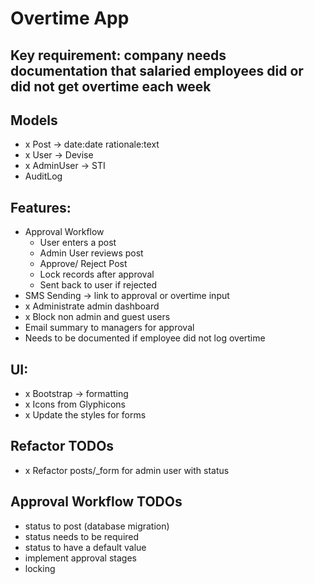 # Overtime App

## Key requirement: company needs documentation that salaried employees did or did not get overtime each week

## Models
- x Post -> date:date rationale:text
- x User -> Devise
- x AdminUser -> STI
- AuditLog

## Features:
- Approval Workflow
    - User enters a post
    - Admin User reviews post
    - Approve/ Reject Post
    - Lock records after approval
    - Sent back to user if rejected
- SMS Sending -> link to approval or overtime input
- x Administrate admin dashboard
- x Block non admin and guest users
- Email summary to managers for approval
- Needs to be documented if employee did not log overtime

## UI: 
- x Bootstrap -> formatting
- x Icons from Glyphicons
- x Update the styles for forms

## Refactor TODOs
- x Refactor posts/_form for admin user with status


## Approval Workflow TODOs
- status to post (database migration)
- status needs to be required
- status to have a default value
- implement approval stages
- locking 
